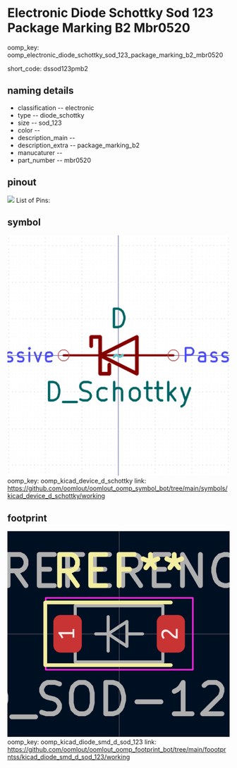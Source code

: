 # Electronic Diode Schottky Sod 123 Package Marking B2 Mbr0520
oomp_key: oomp_electronic_diode_schottky_sod_123_package_marking_b2_mbr0520  

short_code: dssod123pmb2
## naming details
* classification -- electronic
* type -- diode_schottky
* size -- sod_123
* color -- 
* description_main -- 
* description_extra -- package_marking_b2
* manucaturer -- 
* part_number -- mbr0520
## pinout
![](working_pinout_600.png)
List of Pins:

## symbol

![](symbol/0/working/working_600.png)  
oomp_key: oomp_kicad_device_d_schottky
link: https://github.com/oomlout/oomlout_oomp_symbol_bot/tree/main/symbols/kicad_device_d_schottky/working


## footprint

![](footprint/0/working/working_600.png)  
oomp_key: oomp_kicad_diode_smd_d_sod_123
link: https://github.com/oomlout/oomlout_oomp_footprint_bot/tree/main/foootprntss/kicad_diode_smd_d_sod_123/working
